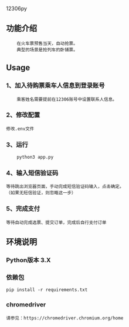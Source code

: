 12306py

## 功能介绍
```
    在火车票预售当天，自动抢票。
    典型的场景是抢列车的卧铺票。

```

## Usage
### 1、加入待购票乘车人信息到登录账号
```
    乘客姓名需要提前在12306账号中设置联系人信息。
```

### 2、修改配置
```
修改.env文件
```
### 3、运行
```
	python3 app.py
```

### 4、输入短信验证码 
```
等待跳出浏览器页面，手动完成短信验证码输入，点击确定。
（如果无短信验证，则忽略这一步）
```
### 5、完成支付
```
等待自动完成选票、提交订单，完成后自行支付订单
```

## 环境说明
### Python版本 3.X
### 依赖包
```
pip install -r requirements.txt
```
### chromedriver
```
请参见：https://chromedriver.chromium.org/home

```